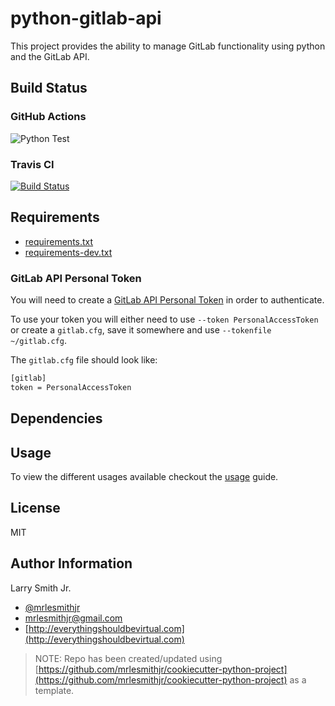 # python-gitlab-api

This project provides the ability to manage GitLab functionality using python
and the GitLab API.

## Build Status

### GitHub Actions

![Python Test](https://github.com/mrlesmithjr/python-gitlab-api/workflows/Python%20Test/badge.svg)

### Travis CI

[![Build Status](https://travis-ci.org/mrlesmithjr/python-gitlab-api.svg?branch=master)](https://travis-ci.org/mrlesmithjr/python-gitlab-api)

## Requirements

- [requirements.txt](requirements.txt)
- [requirements-dev.txt](requirements-dev.txt)

### GitLab API Personal Token

You will need to create a [GitLab API Personal Token](https://docs.gitlab.com/ee/user/profile/personal_access_tokens.html) in order to authenticate.

To use your token you will either need to use `--token PersonalAccessToken` or
create a `gitlab.cfg`, save it somewhere and use `--tokenfile ~/gitlab.cfg`.

The `gitlab.cfg` file should look like:

```bash
[gitlab]
token = PersonalAccessToken
```

## Dependencies

## Usage

To view the different usages available checkout the [usage](USAGE.md) guide.

## License

MIT

## Author Information

Larry Smith Jr.

- [@mrlesmithjr](https://twitter.com/mrlesmithjr)
- [mrlesmithjr@gmail.com](mailto:mrlesmithjr@gmail.com)
- [http://everythingshouldbevirtual.com](http://everythingshouldbevirtual.com)

> NOTE: Repo has been created/updated using [https://github.com/mrlesmithjr/cookiecutter-python-project](https://github.com/mrlesmithjr/cookiecutter-python-project) as a template.

